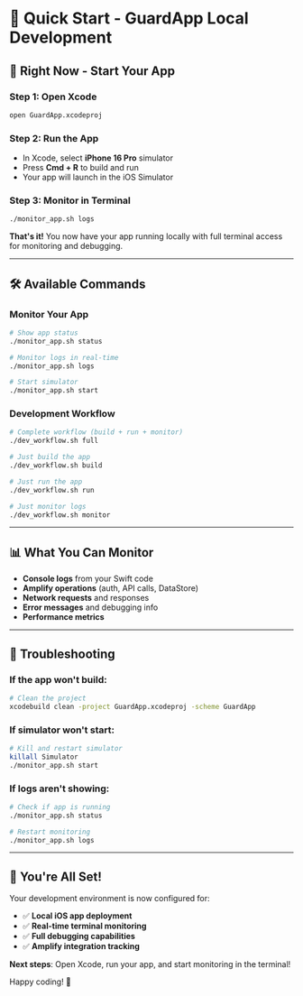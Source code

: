 # 🚀 Quick Start - GuardApp Local Development

## 🎯 Right Now - Start Your App

### Step 1: Open Xcode
```bash
open GuardApp.xcodeproj
```

### Step 2: Run the App
- In Xcode, select **iPhone 16 Pro** simulator
- Press **Cmd + R** to build and run
- Your app will launch in the iOS Simulator

### Step 3: Monitor in Terminal
```bash
./monitor_app.sh logs
```

**That's it!** You now have your app running locally with full terminal access for monitoring and debugging.

---

## 🛠️ Available Commands

### Monitor Your App
```bash
# Show app status
./monitor_app.sh status

# Monitor logs in real-time
./monitor_app.sh logs

# Start simulator
./monitor_app.sh start
```

### Development Workflow
```bash
# Complete workflow (build + run + monitor)
./dev_workflow.sh full

# Just build the app
./dev_workflow.sh build

# Just run the app
./dev_workflow.sh run

# Just monitor logs
./dev_workflow.sh monitor
```

---

## 📊 What You Can Monitor

- **Console logs** from your Swift code
- **Amplify operations** (auth, API calls, DataStore)
- **Network requests** and responses
- **Error messages** and debugging info
- **Performance metrics**

---

## 🔧 Troubleshooting

### If the app won't build:
```bash
# Clean the project
xcodebuild clean -project GuardApp.xcodeproj -scheme GuardApp
```

### If simulator won't start:
```bash
# Kill and restart simulator
killall Simulator
./monitor_app.sh start
```

### If logs aren't showing:
```bash
# Check if app is running
./monitor_app.sh status

# Restart monitoring
./monitor_app.sh logs
```

---

## 🎉 You're All Set!

Your development environment is now configured for:
- ✅ **Local iOS app deployment**
- ✅ **Real-time terminal monitoring**
- ✅ **Full debugging capabilities**
- ✅ **Amplify integration tracking**

**Next steps**: Open Xcode, run your app, and start monitoring in the terminal!

Happy coding! 🚀
